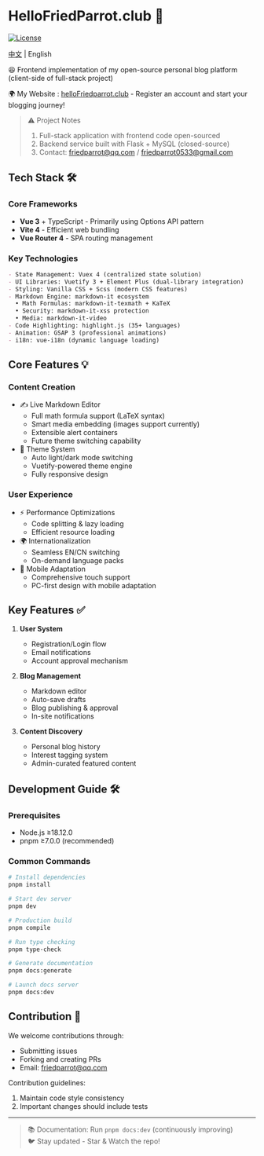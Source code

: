 # HelloFriedParrot.club 🦜

[![License](https://img.shields.io/badge/License-Apache2.0-blue.svg)](https://opensource.org/licenses/Apache-2.0)

[中文](readme_zh.md) | English

😆 Frontend implementation of my open-source personal blog platform (client-side of full-stack project)

🌍 My Website : [helloFriedparrot.club](https://helloFriedparrot.club) - Register an account and start your blogging journey!

> ⚠️ Project Notes  
> 1. Full-stack application with frontend code open-sourced  
> 2. Backend service built with Flask + MySQL (closed-source)  
> 3. Contact: friedparrot@qq.com / friedparrot0533@gmail.com  

## Tech Stack 🛠

### Core Frameworks
- **Vue 3** + TypeScript - Primarily using Options API pattern
- **Vite 4** - Efficient web bundling 
- **Vue Router 4** - SPA routing management

### Key Technologies
```markdown
- State Management: Vuex 4 (centralized state solution)
- UI Libraries: Vuetify 3 + Element Plus (dual-library integration)
- Styling: Vanilla CSS + Scss (modern CSS features)
- Markdown Engine: markdown-it ecosystem
  • Math Formulas: markdown-it-texmath + KaTeX
  • Security: markdown-it-xss protection
  • Media: markdown-it-video
- Code Highlighting: highlight.js (35+ languages)
- Animation: GSAP 3 (professional animations)
- i18n: vue-i18n (dynamic language loading)
```

## Core Features 💡

### Content Creation
- ✍️ Live Markdown Editor
  - Full math formula support (LaTeX syntax)
  - Smart media embedding (images support currently)
  - Extensible alert containers
  - Future theme switching capability
- 🎨 Theme System
  - Auto light/dark mode switching
  - Vuetify-powered theme engine
  - Fully responsive design

### User Experience
- ⚡ Performance Optimizations
  - Code splitting & lazy loading
  - Efficient resource loading
- 🌍 Internationalization
  - Seamless EN/CN switching
  - On-demand language packs
- 📱 Mobile Adaptation
  - Comprehensive touch support
  - PC-first design with mobile adaptation

## Key Features ✅

1. **User System**
   - Registration/Login flow
   - Email notifications
   - Account approval mechanism

2. **Blog Management**
   - Markdown editor
   - Auto-save drafts
   - Blog publishing & approval
   - In-site notifications

3. **Content Discovery**
   - Personal blog history
   - Interest tagging system
   - Admin-curated featured content

## Development Guide 🛠️

### Prerequisites
- Node.js ≥18.12.0
- pnpm ≥7.0.0 (recommended)

### Common Commands
```bash
# Install dependencies
pnpm install

# Start dev server
pnpm dev

# Production build
pnpm compile

# Run type checking
pnpm type-check

# Generate documentation
pnpm docs:generate

# Launch docs server
pnpm docs:dev
```

## Contribution 🤝

We welcome contributions through:
- Submitting issues
- Forking and creating PRs
- Email: friedparrot@qq.com

Contribution guidelines:
1. Maintain code style consistency
2. Important changes should include tests

---

> 📚 Documentation: Run `pnpm docs:dev` (continuously improving)  
> 🐦 Stay updated - Star & Watch the repo!
